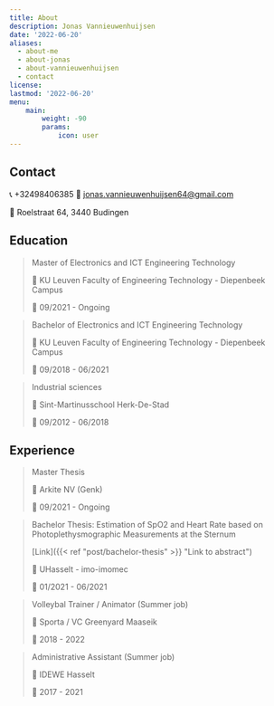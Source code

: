 ```yaml
---
title: About
description: Jonas Vannieuwenhuijsen
date: '2022-06-20'
aliases:
  - about-me
  - about-jonas
  - about-vannieuwenhuijsen
  - contact
license: 
lastmod: '2022-06-20'
menu:
    main: 
        weight: -90
        params:
            icon: user
---
```


## Contact
:telephone_receiver: +32498406385
:e-mail: jonas.vannieuwenhuijsen64@gmail.com

:round_pushpin: Roelstraat 64, 3440 Budingen

## Education
> Master of Electronics and ICT Engineering Technology
>
> :round_pushpin: KU Leuven Faculty of Engineering Technology - Diepenbeek Campus
>
> :calendar: 09/2021 - Ongoing

> Bachelor of Electronics and ICT Engineering Technology
>
> :round_pushpin: KU Leuven Faculty of Engineering Technology - Diepenbeek Campus
>
> :calendar: 09/2018 - 06/2021

> Industrial sciences
>
> :round_pushpin: Sint-Martinusschool Herk-De-Stad
>
> :calendar: 09/2012 - 06/2018

## Experience
> Master Thesis
>
> :round_pushpin: Arkite NV (Genk)
>
> :calendar: 09/2021 - Ongoing

> Bachelor Thesis: Estimation of SpO2 and Heart Rate based on Photoplethysmographic Measurements at the Sternum
>
> [Link]({{< ref "post/bachelor-thesis" >}} "Link to abstract")
>
> :round_pushpin: UHasselt - imo-imomec
>
> :calendar: 01/2021 - 06/2021

> Volleybal Trainer / Animator (Summer job)
>
> :round_pushpin: Sporta / VC Greenyard Maaseik
>
> :calendar: 2018 - 2022

> Administrative Assistant (Summer job)
>
> :round_pushpin: IDEWE Hasselt
>
> :calendar: 2017 - 2021